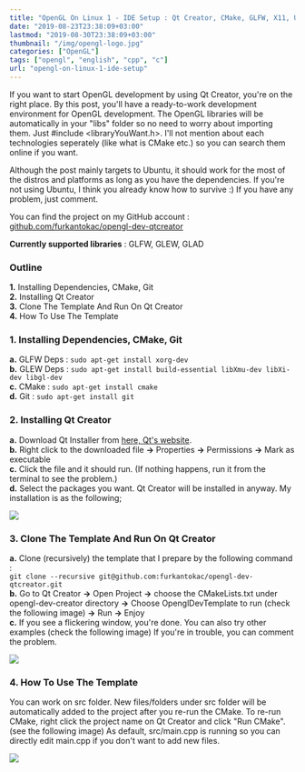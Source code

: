 ```yaml
---
title: "OpenGL On Linux 1 - IDE Setup : Qt Creator, CMake, GLFW, X11, Ubuntu"
date: "2019-08-23T23:38:09+03:00"
lastmod: "2019-08-30T23:38:09+03:00"
thumbnail: "/img/opengl-logo.jpg"
categories: ["OpenGL"]
tags: ["opengl", "english", "cpp", "c"]
url: "opengl-on-linux-1-ide-setup"
---
```


If you want to start OpenGL development by using Qt Creator, you're on the right place. By this post, you'll have a ready-to-work development environment for OpenGL development. The OpenGL libraries will be automatically in your "libs" folder so no need to worry about importing them. Just #include &lt;libraryYouWant.h>. I'll not mention about each technologies seperately (like what is CMake etc.) so you can search them online if you want.

Although the post mainly targets to Ubuntu, it should work for the most of the distros and platforms as long as you have the dependencies. If you're not using Ubuntu, I think you already know how to survive :) If you have any problem, just comment.

You can find the project on my GitHub account : <a href="https://github.com/furkantokac/opengl-dev-qtcreator">github.com/furkantokac/opengl-dev-qtcreator</a>

**Currently supported libraries** : GLFW, GLEW, GLAD

### Outline
**1.** Installing Dependencies, CMake, Git
</br>**2.** Installing Qt Creator
</br>**3.** Clone The Template And Run On Qt Creator
</br>**4.** How To Use The Template

### 1. Installing Dependencies, CMake, Git
**a.** GLFW Deps : `sudo apt-get install xorg-dev`
</br>**b.** GLEW Deps : `sudo apt-get install build-essential libXmu-dev libXi-dev libgl-dev`
</br>**c.** CMake : `sudo apt-get install cmake`
</br>**d.** Git : `sudo apt-get install git`

### 2. Installing Qt Creator
**a.** Download Qt Installer from <a href="https://www.qt.io/download-qt-installer">here, Qt's website</a>.
</br>**b.** Right click to the downloaded file **->** Properties **->** Permissions **->** Mark as executable
</br>**c.** Click the file and it should run. (If nothing happens, run it from the terminal to see the problem.)
</br>**d.** Select the packages you want. Qt Creator will be installed in anyway. My installation is as the following;

![ ](/img/qt-installation-packages.png#center)

### 3. Clone The Template And Run On Qt Creator
**a.** Clone (recursively) the template that I prepare by the following command : </br>`git clone --recursive git@github.com:furkantokac/opengl-dev-qtcreator.git`
</br>**b.** Go to Qt Creator **->** Open Project **->** choose the CMakeLists.txt under opengl-dev-creator directory **->** Choose OpenglDevTemplate to run (check the following image) **->** Run **->** Enjoy
</br>**c.** If you see a flickering window, you're done. You can also try other examples (check the following image) If you're in trouble, you can comment the problem.

![ ](/img/qtcreator-run-glfw-examples.png#center)

### 4. How To Use The Template
You can work on src folder. New files/folders under src folder will be automatically added to the project after you re-run the CMake. To re-run CMake, right click the project name on Qt Creator and click "Run CMake". (see the following image) As default, src/main.cpp is running so you can directly edit main.cpp if you don't want to add new files.

![ ](/img/qtcreator-run-cmake.png#center)
